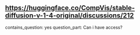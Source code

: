 ## https://huggingface.co/CompVis/stable-diffusion-v-1-4-original/discussions/212

contains_question: yes
question_part: Can i have access?